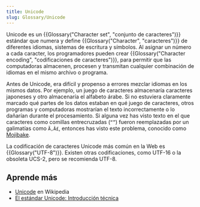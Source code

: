 ```yaml
---
title: Unicode
slug: Glossary/Unicode
---
```


Unicode es un {{Glossary("Character set", "conjunto de caracteres")}} estándar que numera y define {{Glossary("Character", "caracteres")}} de diferentes idiomas, sistemas de escritura y símbolos. Al asignar un número a cada caracter, los programadores pueden crear {{Glossary("Character encoding", "codificaciones de caracteres")}}, para permitir que las computadoras almacenen, procesen y transmitan cualquier combinación de idiomas en el mismo archivo o programa.

Antes de Unicode, era difícil y propenso a errores mezclar idiomas en los mismos datos. Por ejemplo, un juego de caracteres almacenaría caracteres japoneses y otro almacenaría el alfabeto árabe. Si no estuviera claramente marcado qué partes de los datos estaban en qué juego de caracteres, otros programas y computadoras mostrarían el texto incorrectamente o lo dañarían durante el procesamiento. Si alguna vez has visto texto en el que caracteres como comillas entrecruzadas (`“”`) fueron reemplazadas por un galimatías como `Ã‚Â£`, entonces has visto este problema, conocido como [Mojibake](https://es.wikipedia.org/wiki/Mojibake).

La codificación de caracteres Unicode más común en la Web es {{Glossary("UTF-8")}}. Existen otras codificaciones, como UTF-16 o la obsoleta UCS-2, pero se recomienda UTF-8.

## Aprende más

- [Unicode](https://es.wikipedia.org/wiki/Unicode) en Wikipedia
- [El estándar Unicode: Introducción técnica](https://www.unicode.org/standard/principles.html)
